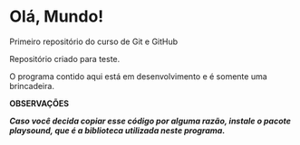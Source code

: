 # Olá, Mundo!
 Primeiro repositório do curso de Git e GitHub
  
  Repositório criado para teste.

  O programa contido aqui está em desenvolvimento e é somente uma brincadeira.

  **OBSERVAÇÕES**

  ***Caso você decida copiar esse código por alguma razão, instale o pacote playsound, que é a biblioteca utilizada neste programa.***
